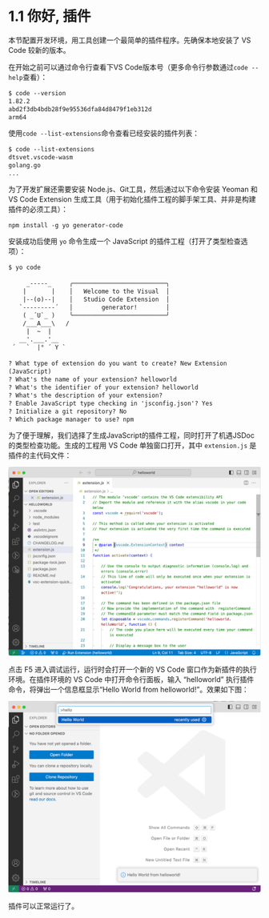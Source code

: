 # 1.1 你好, 插件

本节配置开发环境，用工具创建一个最简单的插件程序。先确保本地安装了 VS Code 较新的版本。

在开始之前可以通过命令行查看下VS Code版本号（更多命令行参数通过`code --help`查看）：

```
$ code --version
1.82.2
abd2f3db4bdb28f9e95536dfa84d8479f1eb312d
arm64
```

使用`code --list-extensions`命令查看已经安装的插件列表：

```
$ code --list-extensions
dtsvet.vscode-wasm
golang.go
...
```

为了开发扩展还需要安装 Node.js、Git工具，然后通过以下命令安装 Yeoman 和 VS Code Extension 生成工具（用于初始化插件工程的脚手架工具、并非是构建插件的必须工具）：

```
npm install -g yo generator-code
```

安装成功后使用 `yo` 命令生成一个 JavaScript 的插件工程（打开了类型检查选项）：

```
$ yo code

     _-----_     ╭──────────────────────────╮
    |       |    │   Welcome to the Visual  │
    |--(o)--|    │   Studio Code Extension  │
   `---------´   │        generator!        │
    ( _´U`_ )    ╰──────────────────────────╯
    /___A___\   /
     |  ~  |     
   __'.___.'__   
 ´   `  |° ´ Y ` 

? What type of extension do you want to create? New Extension (JavaScript)
? What's the name of your extension? helloworld
? What's the identifier of your extension? helloworld
? What's the description of your extension? 
? Enable JavaScript type checking in 'jsconfig.json'? Yes
? Initialize a git repository? No
? Which package manager to use? npm
```

为了便于理解，我们选择了生成JavaScript的插件工程，同时打开了机遇JSDoc的类型检查功能。生成的工程用 VS Code 单独窗口打开，其中 `extension.js` 是插件的主代码文件：

![](../images/ch1.1-01.png)

点击 F5 进入调试运行，运行时会打开一个新的 VS Code 窗口作为新插件的执行环境。在插件环境的 VS Code 中打开命令行面板，输入 “helloworld” 执行插件命令，将弹出一个信息框显示“Hello World from helloworld!”。效果如下图：

![](../images/ch1.1-02.png)

插件可以正常运行了。
